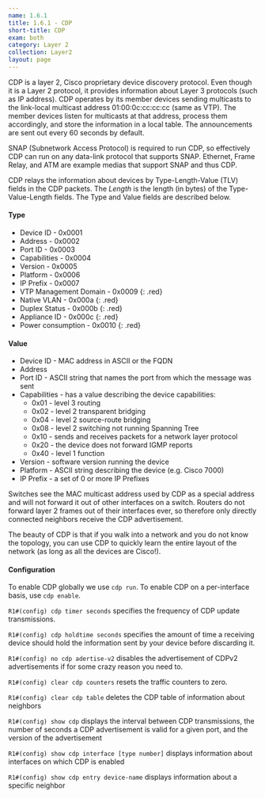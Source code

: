 ```yaml
---
name: 1.6.1
title: 1.6.1 - CDP
short-title: CDP
exam: both
category: Layer 2
collection: Layer2
layout: page
---
```

CDP is a layer 2, Cisco proprietary device discovery protocol. Even though it is a Layer 2 protocol, it provides information about Layer 3 protocols (such as IP address). CDP operates by its member devices sending multicasts to the link-local multicast address 01:00:0c:cc:cc:cc (same as VTP). The member devices listen for multicasts at that address, process them accordingly, and store the information in a local table. The announcements are sent out every 60 seconds by default. 

SNAP (Subnetwork Access Protocol) is required to run CDP, so effectively CDP can run on any data-link protocol that supports SNAP. Ethernet, Frame Relay, and ATM are example medias that support SNAP and thus CDP.

CDP relays the information about devices by Type-Length-Value (TLV) fields in the CDP packets. The *Length* is the length (in bytes) of the Type-Value-Length fields. The Type and Value fields are described below.

#### Type
- Device ID - 0x0001
- Address - 0x0002
- Port ID - 0x0003
- Capabilities - 0x0004
- Version - 0x0005
- Platform - 0x0006
- IP Prefix - 0x0007
- VTP Management Domain - 0x0009 {: .red}
- Native VLAN - 0x000a {: .red}
- Duplex Status - 0x000b {: .red}
- Appliance ID - 0x000c {: .red}
- Power consumption - 0x0010 {: .red}

#### Value
- Device ID - MAC address in ASCII or the FQDN
- Address
- Port ID - ASCII string that names the port from which the message was sent
- Capabilities - has a value describing the device capabilities:
	- 0x01 - level 3 routing
	- 0x02 - level 2 transparent bridging
	- 0x04 - level 2 source-route bridging
	- 0x08 - level 2 switching not running Spanning Tree
	- 0x10 - sends and receives packets for a network layer protocol
	- 0x20 - the device does not forward IGMP reports
	- 0x40 - level 1 function
- Version - software version running the device
- Platform - ASCII string describing the device (e.g. Cisco 7000)
- IP Prefix - a set of 0 or more IP Prefixes

Switches see the MAC multicast address used by CDP as a special address and will not forward it out of other interfaces on a switch. Routers do not forward layer 2 frames out of their interfaces ever, so therefore only directly connected neighbors receive the CDP advertisement.

The beauty of CDP is that if you walk into a network and you do not know the topology, you can use CDP to quickly learn the entire layout of the network (as long as all the devices are Cisco!).

#### Configuration
To enable CDP globally we use `cdp run`. To enable CDP on a per-interface basis, use `cdp enable`.

`R1#(config) cdp timer seconds`  specifies the frequency of CDP update transmissions.

`R1#(config) cdp holdtime seconds` specifies the amount of time a receiving device should hold the information sent by your device before discarding it.

`R1#(config) no cdp adertise-v2` disables the advertisement of CDPv2 advertisements if for some crazy reason you need to.

`R1#(config) clear cdp counters` resets the traffic counters to zero.

`R1#(config) clear cdp table` deletes the CDP table of information about neighbors

`R1#(config) show cdp` displays the interval between CDP transmissions, the number of seconds a CDP advertisement is valid for a given port, and the version of the advertisement

`R1#(config) show cdp interface [type number]` displays information about interfaces on which CDP is enabled

`R1#(config) show cdp entry device-name` displays information about a specific neighbor